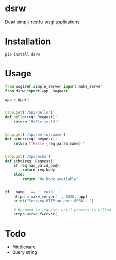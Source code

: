 # dsrw
Dead simple restful wsgi applications

# Installation

```pip install dsrw```

# Usage

```python
from wsgiref.simple_server import make_server
from dsrw import App, Request

app = App()


@app.get('/api/hello')
def hello(req: Request):
    return "Hello world!"


@app.get('/api/hello/:name')
def other(req: Request):
    return f"Hello {req.param.name}!"


@app.get('/api/echo')
def echo(req: Request):
    if req.has_valid_body:
        return req.body
    else:
        return "No body available"


if __name__ == '__main__':
    httpd = make_server('', 8080, app)
    print("Serving HTTP on port 8080...")

    # Respond to requests until process is killed
    httpd.serve_forever()

```

# Todo
- Middleware
- Query string

